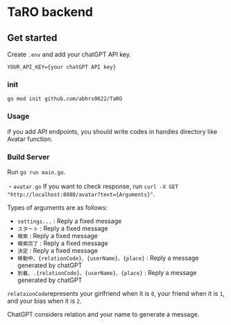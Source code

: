 # TaRO backend

## Get started
Create `.env` and add your chatGPT API key.
```
YOUR_API_KEY={your chatGPT API key}
```


### init

```
go mod init github.com/abhrs0622/TaRO
```

### Usage

if you add API endpoints, you should write codes in handles directory like Avatar function.

### Build Server

 Run `go run main.go`.

・`avatar.go`
 If you want to check response, run `curl -X GET "http://localhost:8080/avatar?text={Arguments}"`.

 Types of arguments are as follows:
 - `settings...` : Reply a fixed message
 - `スタート` : Reply a fixed message
 - `検索` : Reply a fixed message
 - `検索完了` : Reply a fixed message
 - `決定` : Reply a fixed message
 - `移動中、{relationCode}、{userName}、{place}` : Reply a message generated by chatGPT
 - `到着、.{relationCode}、{userName}、{place}` :  Reply a message generated by chatGPT

 `relataionCode`represents your girlfriend when it is `0`, your friend when it is `1`, and your bias when it is `2`.
 
ChatGPT considers relation and your name to generate a message.
